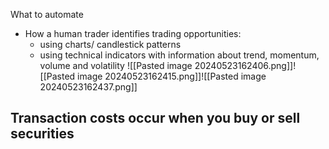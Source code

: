 

What to automate

- How a human trader identifies trading opportunities:
	- using charts/ candlestick patterns
	- using technical indicators with information about trend, momentum, volume and volatility
![[Pasted image 20240523162406.png]]![[Pasted image 20240523162415.png]]![[Pasted image 20240523162437.png]]





Transaction costs occur when you buy or sell securities
- 